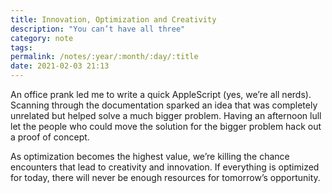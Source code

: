 ```yaml
---
title: Innovation, Optimization and Creativity
description: "You can’t have all three"
category: note
tags:
permalink: /notes/:year/:month/:day/:title
date: 2021-02-03 21:13
---
```


An office prank led me to write a quick AppleScript (yes, we’re all nerds). Scanning through the documentation sparked an idea that was completely unrelated but helped solve a much bigger problem. Having an afternoon lull let the people who could move the solution for the bigger problem hack out a proof of concept. 

As optimization becomes the highest value, we’re killing the chance encounters that lead to creativity and innovation. If everything is optimized for today, there will never be enough resources for tomorrow’s opportunity. 